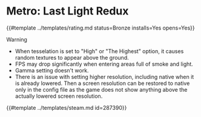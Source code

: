# Metro: Last Light Redux
<!-- script:Aliases [
    "Metro Last Light Redux"
] -->

{{#template ../templates/rating.md status=Bronze installs=Yes opens=Yes}}

> [!WARNING]
> - When tesselation is set to "High" or "The Highest" option, it causes random textures to appear above the ground.
> - FPS may drop significantly when entering areas full of smoke and light.
> - Gamma setting doesn't work.
> - There is an issue with setting higher resolution, including native when it is already lowered. Then a screen resolution can be restored to native only in the config file as the game does not show anything above the actually lowered screen resolution.

{{#template ../templates/steam.md id=287390}}
